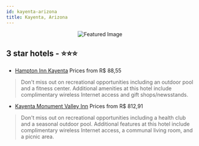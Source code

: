 ```yaml
---
id: kayenta-arizona
title: Kayenta, Arizona
---
```


<center><img src="https://i.travelapi.com/hotels/1000000/290000/282000/281917/dc1bf3c8_z.jpg" alt="Featured Image" /></center>


##  3 star hotels - ⭐️⭐️⭐️

-    [Hampton Inn Kayenta](https://us.hurb.com/hotels/kayenta/hampton-inn-kayenta-JNP-JP278625?cmp=18055) Prices from R$ 88,55
   > Don't miss out on recreational opportunities including an outdoor pool and a fitness center. Additional amenities at this hotel include complimentary wireless Internet access and gift shops/newsstands.
-    [Kayenta Monument Valley Inn](https://us.hurb.com/hotels/kayenta/kayenta-monument-valley-inn-JNP-JP766291?cmp=18055) Prices from R$ 812,91
   > Don't miss out on recreational opportunities including a health club and a seasonal outdoor pool. Additional features at this hotel include complimentary wireless Internet access, a communal living room, and a picnic area.
